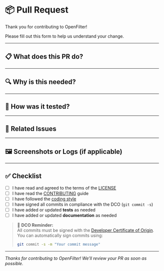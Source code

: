 # 📦 Pull Request

Thank you for contributing to OpenFilter!

Please fill out this form to help us understand your change.

---

## 📋 What does this PR do?

<!-- Describe the change in plain language. What does it fix or add? -->

---

## 🔍 Why is this needed?

<!-- Motivation: Is this fixing a bug, improving performance, adding a new feature, etc.? -->

---

## 🧪 How was it tested?

<!-- Briefly describe how you tested this. Unit test? Manual test case? Sample run? -->

---

## 🔗 Related Issues

<!-- List related issues or PRs with references (e.g., Fixes #123) -->

---

## 🖼️ Screenshots or Logs (if applicable)

<!-- Drop in screenshots, before/after comparisons, or relevant logs -->

---

## ✅ Checklist

- [ ] I have read and agreed to the terms of the [LICENSE](../LICENSE)
- [ ] I have read the [CONTRIBUTING](../CONTRIBUTING.md) guide
- [ ] I have followed the [coding style](../CONTRIBUTING.md#coding-style)
- [ ] I have signed all commits in compliance with the DCO (`git commit -s`)
- [ ] I have added or updated **tests** as needed
- [ ] I have added or updated **documentation** as needed

> 📄 **DCO Reminder:**  
> All commits must be signed with the [Developer Certificate of Origin](https://developercertificate.org/).  
> You can automatically sign commits using:
>
> ```bash
> git commit -s -m "Your commit message"
> ```

---

_Thanks for contributing to OpenFilter! We’ll review your PR as soon as possible._

